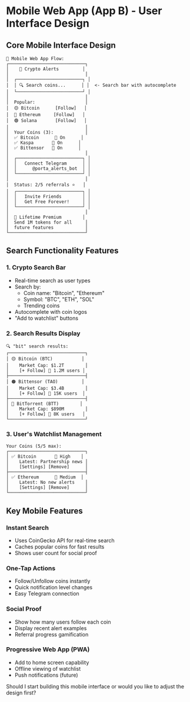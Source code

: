 # Mobile Web App (App B) - User Interface Design

## Core Mobile Interface Design

```
📱 Mobile Web App Flow:
┌─────────────────────────────┐
│    🚀 Crypto Alerts         │
│                             │
│  ┌─────────────────────────┐ │
│  │ 🔍 Search coins...      │ │  <- Search bar with autocomplete
│  └─────────────────────────┘ │
│                             │
│  Popular:                   │
│  🟡 Bitcoin      [Follow]   │
│  🔵 Ethereum     [Follow]   │
│  🟢 Solana       [Follow]   │
│                             │
│  Your Coins (3):            │
│  ✅ Bitcoin      🔔 On      │
│  ✅ Kaspa       🔔 On      │
│  ✅ Bittensor   🔔 On      │
│                             │
│  ┌─────────────────────────┐ │
│  │   Connect Telegram      │ │
│  │      @porta_alerts_bot  │ │
│  └─────────────────────────┘ │
│                             │
│  Status: 2/5 referrals ⭐   │
│  ┌─────────────────────────┐ │
│  │   Invite Friends        │ │
│  │   Get Free Forever!     │ │
│  └─────────────────────────┘ │
│                             │
│  💎 Lifetime Premium        │
│  Send 1M tokens for all     │
│  future features            │
└─────────────────────────────┘
```

## Search Functionality Features

### 1. **Crypto Search Bar**
- Real-time search as user types
- Search by:
  - Coin name: "Bitcoin", "Ethereum"
  - Symbol: "BTC", "ETH", "SOL"
  - Trending coins
- Autocomplete with coin logos
- "Add to watchlist" buttons

### 2. **Search Results Display**
```
🔍 "bit" search results:
┌─────────────────────────────┐
│ 🟡 Bitcoin (BTC)           │
│    Market Cap: $1.2T        │
│    [+ Follow] 👥 1.2M users │
├─────────────────────────────┤
│ 🟠 Bittensor (TAO)         │
│    Market Cap: $3.4B        │
│    [+ Follow] 👥 15K users  │
├─────────────────────────────┤
│ 🔴 BitTorrent (BTT)        │
│    Market Cap: $890M        │
│    [+ Follow] 👥 8K users   │
└─────────────────────────────┘
```

### 3. **User's Watchlist Management**
```
Your Coins (5/5 max):
┌─────────────────────────────┐
│ ✅ Bitcoin       🔔 High    │
│    Latest: Partnership news │
│    [Settings] [Remove]      │
├─────────────────────────────┤
│ ✅ Ethereum      🔔 Medium  │
│    Latest: No new alerts    │
│    [Settings] [Remove]      │
└─────────────────────────────┘
```

## Key Mobile Features

### **Instant Search**
- Uses CoinGecko API for real-time search
- Caches popular coins for fast results
- Shows user count for social proof

### **One-Tap Actions**
- Follow/Unfollow coins instantly
- Quick notification level changes
- Easy Telegram connection

### **Social Proof**
- Show how many users follow each coin
- Display recent alert examples
- Referral progress gamification

### **Progressive Web App (PWA)**
- Add to home screen capability
- Offline viewing of watchlist
- Push notifications (future)

Should I start building this mobile interface or would you like to adjust the design first?
